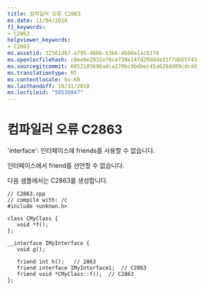 ```yaml
---
title: 컴파일러 오류 C2863
ms.date: 11/04/2016
f1_keywords:
- C2863
helpviewer_keywords:
- C2863
ms.assetid: 32561d67-a795-486b-b3b6-4b90a1acb176
ms.openlocfilehash: c0ee0e2932ef0ce739e14fd29ddde31f7d665f43
ms.sourcegitcommit: 6052185696adca270bc9bdbec45a626dd89cdcdd
ms.translationtype: MT
ms.contentlocale: ko-KR
ms.lasthandoff: 10/31/2018
ms.locfileid: "50530847"
---
```

# <a name="compiler-error-c2863"></a>컴파일러 오류 C2863

'interface': 인터페이스에 friends를 사용할 수 없습니다.

인터페이스에서 friend를 선언할 수 없습니다.

다음 샘플에서는 C2863를 생성합니다.

```
// C2863.cpp
// compile with: /c
#include <unknwn.h>

class CMyClass {
   void *f();
};

__interface IMyInterface {
   void g();

   friend int h();   // 2863
   friend interface IMyInterface1;  // C2863
   friend void *CMyClass::f();  // C2863
};
```